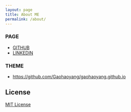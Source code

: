```yaml
---
layout: page
title: About ME
permalink: /about/
---
```


### PAGE
- [GITHUB](https://github.com/simongs)
- [LINKEDIN](https://www.linkedin.com/in/홍섭-심-aa315331)

### THEME
 - https://github.com/Gaohaoyang/gaohaoyang.github.io

## License

[MIT License](https://github.com/Gaohaoyang/gaohaoyang.github.io/blob/master/LICENSE.md)
